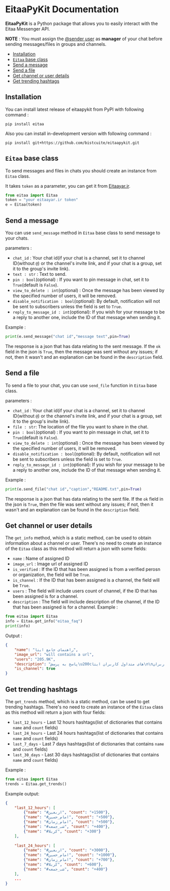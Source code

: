 # EitaaPyKit Documentation
**EitaaPyKit** is a Python package that allows you to easily interact with the Eitaa Messenger API.

**NOTE** : You must assign the [@sender user](https://eitaa.com/sender) as **manager** of your chat before sending messages/files in groups and channels. 

- [Installation](#installation)
- [`Eitaa` base class](#eitaa-base-class)
- [Send a message](#send-a-message)
- [Send a file](#send-a-file)
- [Get channel or user details](#get-channel-or-user-details)
- [Get trending hashtags](#get-trending-hashtags)

## Installation
You can install latest release of eitaapykit from PyPI with following command :
```
pip install eitaa
```
Also you can install in-development version with following command :
```
pip install git+https://github.com/bistcuite/eitaapykit.git
```

## `Eitaa` base class
To send messages and files in chats you should create an instance from `Eitaa` class.

It takes `token` as a parameter, you can get it from [Eitaayar.ir](https://eitaayar.ir/).

```py
from eitaa import Eitaa
token = "your eitaayar.ir token"
e = Eitaa(token)
```

## Send a message
You can use `send_message` method in `Eitaa` base class to send message to your chats.

parameters :
- `chat_id` : Your chat id(if your chat is a channel, set it to channel ID(without `@`) or the channel's invite link, and if your chat is a group, set it to the group's invite link).
- `text : str` : Text to send.
- `pin : bool`(optional) : If you want to pin message in chat, set it to `True`(default is `False`).
- `view_to_delete : int`(optional) : Once the message has been viewed by the specified number of users, it will be removed. 
- `disable_notification : bool`(optional): By default, notification will not be sent to subscribers unless the field is set to `True`. 
- `reply_to_message_id : int`(optional): If you wish for your message to be a reply to another one, include the ID of that message when sending it. 

Example :
```py
print(e.send_message("chat id","message text",pin=True)
```

The response is a json that has data relating to the sent message. If the `ok` field in the json is `True`, then the message was sent without any issues; if not, then it wasn't and an explanation can be found in the `description` field. 

## Send a file
To send a file to your chat, you can use `send_file` function in `Eitaa` base class.


parameters :
- `chat_id` : Your chat id(if your chat is a channel, set it to channel ID(without `@`) or the channel's invite link, and if your chat is a group, set it to the group's invite link).
- `file : str`: The location of the file you want to share in the chat.
- `pin : bool`(optional) : If you want to pin message in chat, set it to `True`(default is `False`).
- `view_to_delete : int`(optional) : Once the message has been viewed by the specified number of users, it will be removed. 
- `disable_notification : bool`(optional): By default, notification will not be sent to subscribers unless the field is set to `True`. 
- `reply_to_message_id : int`(optional): If you wish for your message to be a reply to another one, include the ID of that message when sending it. 

Example :
```py
print(e.send_file("chat id","caption","README.txt",pin=True)
```

The response is a json that has data relating to the sent file. If the `ok` field in the json is `True`, then the file was sent without any issues; if not, then it wasn't and an explanation can be found in the `description` field. 

## Get channel or user details
The `get_info` method, which is a static method, can be used to obtain information about a channel or user. There's no need to create an instance of the `Eitaa` class as this method will return a json with some fields:
- `name` : Name of assigned ID
- `image_url` : Image url of assigned ID
- `is_verified` : If the ID that has been assigned is from a verified perosn or organization, the field will be `True`. 
- `is_channel` : If the ID that has been assigned is a channel, the field will be `True`.
- `users` : The field will include users count of channel, if the ID that has been assigned is for a channel. 
- `description` : The field will include description of the channel, if the ID that has been assigned is for a channel. 
Example :
```py
from eitaa import Eitaa
info = Eitaa.get_info("eitaa_faq")
print(info)
```

Output :
```json
{
    "name": "راهنمای جامع ایتا", 
    "image_url": "will contains a url", 
    "users": "205.9K", 
    "description": "پاسخ به پرسش\u200cهای متداول کاربران ایتا\n\nپشتیبانی کاربران:\n@support\n\nکانال اطلاع\u200cرسانی رسمی:\n@eitaa\n\nوبسایت رسمی برنامه:\nhttps://eitaa.com", "is_verified": true,
    "is_channel": true
}
```

## Get trending hashtags
The `get_trends` method, which is a static method, can be used to get trending hashtags. There's no need to create an instance of the `Eitaa` class as this method will return a json with four fields:

- `last_12_hours` - Last 12 hours hashtags(list of dictionaries that contains `name` and `count` fields)
- `last_24_hours` - Last 24 hours hashtags(list of dictionaries that contains `name` and `count` fields)
- `last_7_days` - Last 7 days hashtags(list of dictionaries that contains `name` and `count` fields)
- `last_30_days` - Last 30 days hashtags(list of dictionaries that contains `name` and `count` fields)

Example :
```py
from eitaa import Eitaa
trends = Eitaa.get_trends()
```

Example output:
```json
{
    "last_12_hours": [
        {"name": "#اربعین", "count": "+1500"}, 
        {"name": "#امام_حسین", "count": "+500"}, 
        {"name": "#امام_زمان", "count": "+500"}, 
        {"name": "#شب_جمعه", "count": "+400"}, 
        {"name": "#کربلا", "count": "+300"}
    ], 
    
    "last_24_hours": [
        {"name": "#اربعین", "count": "+3000"}, 
        {"name": "#امام_حسین", "count": "+1000"}, 
        {"name": "#امام_زمان", "count": "+700"}, 
        {"name": "#کربلا", "count": "+600"}, 
        {"name": "#شب_جمعه", "count": "+400"}
    ],
    ...
}
```

